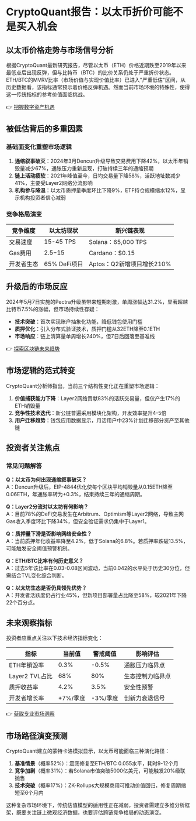 # CryptoQuant报告：以太币折价可能不是买入机会

## 以太币价格走势与市场信号分析

根据CryptoQuant最新研究报告，尽管以太币（ETH）价格近期跌至2019年以来最低点后出现反弹，但与比特币（BTC）的比价关系仍处于严重折价状态。ETH/BTC的MVRV比率（市场价值与实现价值比率）已进入"严重低估"区间，从历史数据看，该指标通常预示着价格反弹机遇。然而当前市场环境的特殊性，使得这一传统指标的参考价值面临挑战。

👉 [把握数字资产机遇](https://bit.ly/okx_welcome)

## 被低估背后的多重因素

### 基础面变化重塑市场逻辑
1. **通缩叙事破灭**：2024年3月Dencun升级导致交易费用下降42%，以太币年销毁量减少67%，通胀压力重新显现，打破持续三年的通缩预期
2. **链上活动疲软**：2021年峰值至今，日均交易量下降58%，活跃地址数减少41%，主要受Layer2网络分流影响
3. **机构参与降温**：以太币质押量季度环比下降9%，ETF持仓规模缩水12%，显示机构投资者信心减弱

### 竞争格局演变
| 竞争维度 | 以太坊现状 | 新兴链表现 |
|---------|------------|------------|
| 交易速度 | 15-45 TPS  | Solana：65,000 TPS |
| Gas费用  | $2.5-$15   | Cardano：$0.15 |
| 开发者生态 | 65% DeFi项目 | Aptos：Q2新增项目增长210% |

## 升级后的市场反应

2024年5月7日实施的Pectra升级虽带来短期刺激，单周涨幅达31.2%，显著超越比特币7.5%的涨幅，但市场持续性存疑：

- **技术突破**：首次实现账户抽象化功能，降低钱包使用门槛
- **质押优化**：引入分布式验证技术，质押门槛从32ETH降至0.1ETH
- **市场响应**：链上清算量单周增长240%，但7日后回落至基准线

👉 [探索区块链未来趋势](https://bit.ly/okx_welcome)

## 市场逻辑的范式转变

CryptoQuant分析师指出，当前三个结构性变化正在重塑市场逻辑：

1. **价值捕获能力下降**：Layer2网络贡献83%的活跃交易量，但仅产生17%的ETH销毁量
2. **竞争性技术迭代**：新公链普遍采用模块化架构，开发效率提升4-5倍
3. **用户迁移趋势**：钱包应用数据显示，月活用户中23%计划迁移部分资产至其他链

## 投资者关注焦点

### 常见问题解答
**Q：以太币为何出现通缩叙事破灭？**  
A：Dencun升级后，EIP-4844优化使每个区块平均销毁量从0.15ETH降至0.06ETH，年通胀率转为+0.3%，结束持续三年的通缩周期。

**Q：Layer2分流对以太坊有何影响？**  
A：目前78%的DeFi交易发生在Arbitrum、Optimism等Layer2网络，导致主网Gas收入季度环比下降34%，但安全验证需求仍集中于Layer1。

**Q：质押量下滑是否影响网络安全性？**  
A：当前质押年化收益率降至4.2%，低于Solana的6.8%。若质押率跌破13.5%，可能触发安全阈值预警机制。

**Q：ETH/BTC比率有何历史意义？**  
A：过去5年该比率在0.03-0.08区间波动，当前0.042的水平处于历史30分位，但需结合TVL变化综合判断。

**Q：以太坊生态是否仍具领先优势？**  
A：开发者活跃度仍占行业45%，但新项目部署量占比降至58%，较2021年下降22个百分点。

## 未来观察指标

投资者应重点关注以下技术经济指标变化：

| 指标                | 当前值    | 警戒阈值   | 影响评估         |
|---------------------|-----------|------------|------------------|
| ETH年销毁率         | 0.3%      | -0.5%      | 通胀压力临界点   |
| Layer2 TVL占比      | 68%       | 80%        | 生态控制力临界点 |
| 质押收益率          | 4.2%      | 3.5%       | 安全性预警       |
| 开发者增长率        | +7%/季度  | -3%/季度   | 创新力衰退信号   |

👉 [获取专业市场洞察](https://bit.ly/okx_welcome)

## 市场路径演变预测

CryptoQuant建立的蒙特卡洛模拟显示，以太币可能面临三种演化路径：

1. **基准情景**（概率52%）：震荡修复至ETH/BTC 0.055水平，耗时9-12个月
2. **竞争加剧**（概率31%）：若Solana市值突破5000亿美元，可能触发20%级联抛售
3. **技术突破**（概率17%）：ZK-Rollups大规模商用可推动价值回归，修复周期缩短至6个月内

这种复杂市场环境下，传统估值模型的适用性正在减弱，投资者需建立多维分析框架，既要关注链上微观经济数据，也要评估跨链竞争格局的动态演变。